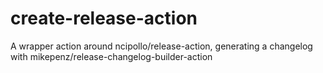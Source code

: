 # create-release-action
A wrapper action around ncipollo/release-action, generating a changelog with mikepenz/release-changelog-builder-action
